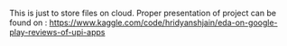 This is just to store files on cloud. Proper presentation of project can be found on : https://www.kaggle.com/code/hridyanshjain/eda-on-google-play-reviews-of-upi-apps
